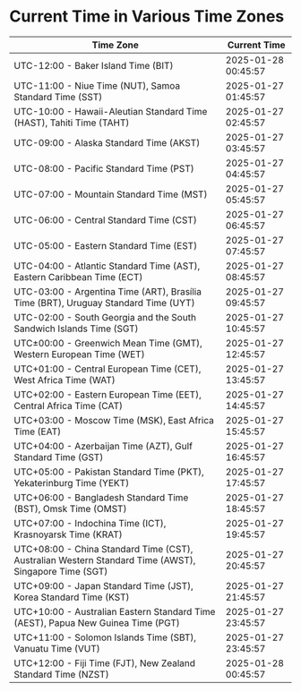 # Current Time in Various Time Zones

| Time Zone | Current Time |
|-----------|--------------|
| UTC-12:00 - Baker Island Time (BIT) | 2025-01-28 00:45:57 |
| UTC-11:00 - Niue Time (NUT), Samoa Standard Time (SST) | 2025-01-27 01:45:57 |
| UTC-10:00 - Hawaii-Aleutian Standard Time (HAST), Tahiti Time (TAHT) | 2025-01-27 02:45:57 |
| UTC-09:00 - Alaska Standard Time (AKST) | 2025-01-27 03:45:57 |
| UTC-08:00 - Pacific Standard Time (PST) | 2025-01-27 04:45:57 |
| UTC-07:00 - Mountain Standard Time (MST) | 2025-01-27 05:45:57 |
| UTC-06:00 - Central Standard Time (CST) | 2025-01-27 06:45:57 |
| UTC-05:00 - Eastern Standard Time (EST) | 2025-01-27 07:45:57 |
| UTC-04:00 - Atlantic Standard Time (AST), Eastern Caribbean Time (ECT) | 2025-01-27 08:45:57 |
| UTC-03:00 - Argentina Time (ART), Brasília Time (BRT), Uruguay Standard Time (UYT) | 2025-01-27 09:45:57 |
| UTC-02:00 - South Georgia and the South Sandwich Islands Time (SGT) | 2025-01-27 10:45:57 |
| UTC±00:00 - Greenwich Mean Time (GMT), Western European Time (WET) | 2025-01-27 12:45:57 |
| UTC+01:00 - Central European Time (CET), West Africa Time (WAT) | 2025-01-27 13:45:57 |
| UTC+02:00 - Eastern European Time (EET), Central Africa Time (CAT) | 2025-01-27 14:45:57 |
| UTC+03:00 - Moscow Time (MSK), East Africa Time (EAT) | 2025-01-27 15:45:57 |
| UTC+04:00 - Azerbaijan Time (AZT), Gulf Standard Time (GST) | 2025-01-27 16:45:57 |
| UTC+05:00 - Pakistan Standard Time (PKT), Yekaterinburg Time (YEKT) | 2025-01-27 17:45:57 |
| UTC+06:00 - Bangladesh Standard Time (BST), Omsk Time (OMST) | 2025-01-27 18:45:57 |
| UTC+07:00 - Indochina Time (ICT), Krasnoyarsk Time (KRAT) | 2025-01-27 19:45:57 |
| UTC+08:00 - China Standard Time (CST), Australian Western Standard Time (AWST), Singapore Time (SGT) | 2025-01-27 20:45:57 |
| UTC+09:00 - Japan Standard Time (JST), Korea Standard Time (KST) | 2025-01-27 21:45:57 |
| UTC+10:00 - Australian Eastern Standard Time (AEST), Papua New Guinea Time (PGT) | 2025-01-27 23:45:57 |
| UTC+11:00 - Solomon Islands Time (SBT), Vanuatu Time (VUT) | 2025-01-27 23:45:57 |
| UTC+12:00 - Fiji Time (FJT), New Zealand Standard Time (NZST) | 2025-01-28 00:45:57 |
